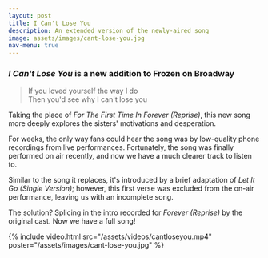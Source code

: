 ```yaml
---
layout: post
title: I Can't Lose You
description: An extended version of the newly-aired song
image: assets/images/cant-lose-you.jpg
nav-menu: true
---
```


### *I Can't Lose You* is a new addition to Frozen on Broadway

> If you loved yourself the way I do  
> Then you'd see why I can't lose you

Taking the place of *For The First Time In Forever (Reprise)*, this new song more deeply
explores the sisters' motivations and desperation.

For weeks, the only way fans could hear the song was by low-quality phone recordings
from live performances. Fortunately, the song was finally performed on air recently, and now we
have a much clearer track to listen to.

Similar to the song it replaces, it's introduced by a brief adaptation of
*Let It Go (Single Version)*; however, this first verse was excluded from the on-air
performance, leaving us with an incomplete song.

The solution? Splicing in the intro recorded for *Forever (Reprise)* by the original cast.
Now we have a full song!

{% include video.html src="/assets/videos/cantloseyou.mp4" poster="/assets/images/cant-lose-you.jpg" %}

